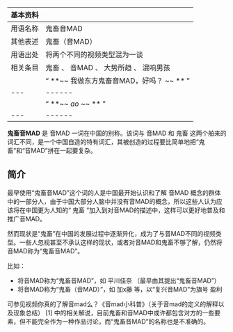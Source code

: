 |  **基本资料**  ||
|---|---|
|用语名称  |  鬼畜音MAD   |
|其他表述  |  鬼畜（音MAD）   |
|用语出处  |  将两个不同的视频类型混为一谈   |
|相关条目  |  鬼畜  、  音MAD  、  大势所趋  、  混响男孩   |
||  “    **~~ 我做东方鬼畜音MAD，好吗？  ~~ **   ”|
|---|------|
||  “    **~~ *ao*  ~~ **   ”|
|---|------|
  
**鬼畜音MAD** 是  音MAD  一词在中国的别称。该词与  音MAD  和  鬼畜
这两个舶来的词汇不同，是一个中国自造的特有词汇，其被创造的过程要比简单地把“鬼畜”和“音MAD”拼在一起要复杂。

##  简介

最早使用“鬼畜音MAD”这个词的人是中国最开始认识和了解  音MAD
概念的群体中的一部分人，由于中国大部分人脑中并没有音MAD的概念，所以这些人认为应该将在中国更为人知的“  鬼畜
”加入到对音MAD的描述中，这样可以更好地普及和推广音MAD。

然而现状是“鬼畜”在中国的发展过程中逐渐异化，成为了与音MAD不同的视频类型。一些人忽视甚至不承认这样的现状，或者对音MAD和鬼畜不够了解，仍然将音MAD称为“鬼畜音MAD”。

比如：

  * 将音MAD称为“鬼畜音MAD”，如  平川佳奈  （最早由其提出“鬼畜音MAD”） 
  * 将音MAD称为“鬼畜（音MAD）”，如  加x藤  等，以“复兴音MAD”为旗号  盈利 

可参见视频你真的了解音mad么？《音mad小科普》（关于音mad的定义的解释以及现象总结）  [1]
中的相关解说，目前鬼畜和音MAD中或许都包含对方的一些要素，但不能完全作为一种作品讨论，而“鬼畜音MAD”的名称也是不准确的。

  
